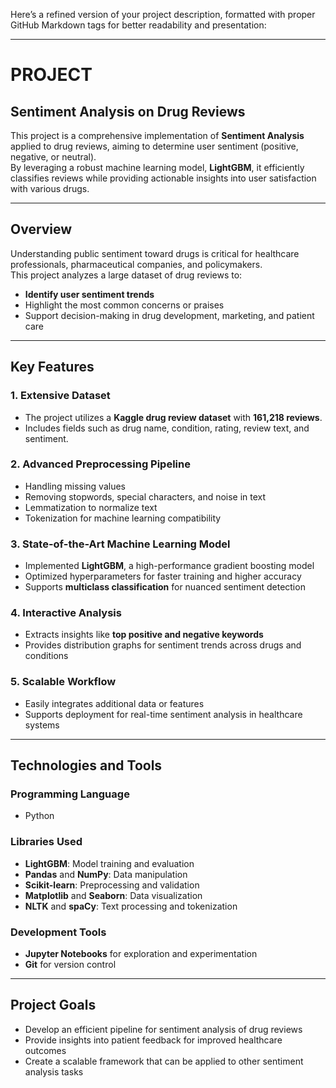 Here’s a refined version of your project description, formatted with proper GitHub Markdown tags for better readability and presentation:  

---

# **PROJECT**  
## **Sentiment Analysis on Drug Reviews**  
This project is a comprehensive implementation of **Sentiment Analysis** applied to drug reviews, aiming to determine user sentiment (positive, negative, or neutral).  
By leveraging a robust machine learning model, **LightGBM**, it efficiently classifies reviews while providing actionable insights into user satisfaction with various drugs.  

---

## **Overview**  
Understanding public sentiment toward drugs is critical for healthcare professionals, pharmaceutical companies, and policymakers.  
This project analyzes a large dataset of drug reviews to:  
- **Identify user sentiment trends**  
- Highlight the most common concerns or praises  
- Support decision-making in drug development, marketing, and patient care  

---

## **Key Features**  
### **1. Extensive Dataset**  
- The project utilizes a **Kaggle drug review dataset** with **161,218 reviews**.  
- Includes fields such as drug name, condition, rating, review text, and sentiment.  

### **2. Advanced Preprocessing Pipeline**  
- Handling missing values  
- Removing stopwords, special characters, and noise in text  
- Lemmatization to normalize text  
- Tokenization for machine learning compatibility  

### **3. State-of-the-Art Machine Learning Model**  
- Implemented **LightGBM**, a high-performance gradient boosting model  
- Optimized hyperparameters for faster training and higher accuracy  
- Supports **multiclass classification** for nuanced sentiment detection  

### **4. Interactive Analysis**  
- Extracts insights like **top positive and negative keywords**  
- Provides distribution graphs for sentiment trends across drugs and conditions  

### **5. Scalable Workflow**  
- Easily integrates additional data or features  
- Supports deployment for real-time sentiment analysis in healthcare systems  

---

## **Technologies and Tools**  
### **Programming Language**  
- Python  

### **Libraries Used**  
- **LightGBM**: Model training and evaluation  
- **Pandas** and **NumPy**: Data manipulation  
- **Scikit-learn**: Preprocessing and validation  
- **Matplotlib** and **Seaborn**: Data visualization  
- **NLTK** and **spaCy**: Text processing and tokenization  

### **Development Tools**  
- **Jupyter Notebooks** for exploration and experimentation  
- **Git** for version control  

---

## **Project Goals**  
- Develop an efficient pipeline for sentiment analysis of drug reviews  
- Provide insights into patient feedback for improved healthcare outcomes  
- Create a scalable framework that can be applied to other sentiment analysis tasks  

